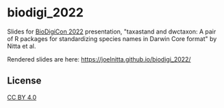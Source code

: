 # biodigi_2022

Slides for [BioDigiCon 2022](https://www.idigbio.org/content/biodigicon-2022) presentation, "taxastand and dwctaxon: A pair of R packages for standardizing species names in Darwin Core format" by Nitta et al.

Rendered slides are here: https://joelnitta.github.io/biodigi_2022/

## License

[CC BY 4.0](https://creativecommons.org/licenses/by/4.0/)